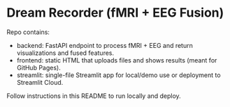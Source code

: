 # Dream Recorder (fMRI + EEG Fusion)

Repo contains:
- backend: FastAPI endpoint to process fMRI + EEG and return visualizations and fused features.
- frontend: static HTML that uploads files and shows results (meant for GitHub Pages).
- streamlit: single-file Streamlit app for local/demo use or deployment to Streamlit Cloud.

Follow instructions in this README to run locally and deploy.
